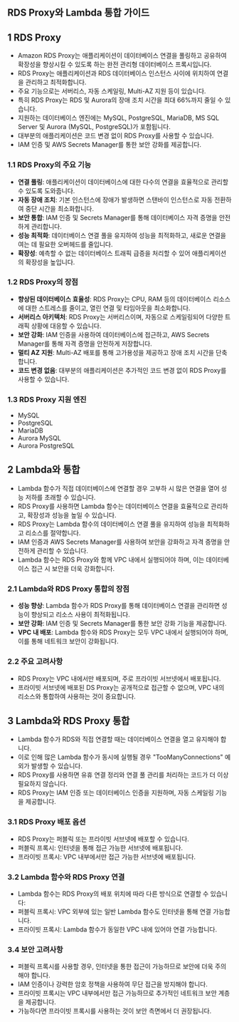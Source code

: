 ## RDS Proxy와 Lambda 통합 가이드

## 1 RDS Proxy

- Amazon RDS Proxy는 애플리케이션이 데이터베이스 연결을 풀링하고 공유하여 확장성을 향상시킬 수 있도록 하는 완전 관리형 데이터베이스 프록시입니다.
- RDS Proxy는 애플리케이션과 RDS 데이터베이스 인스턴스 사이에 위치하여 연결을 관리하고 최적화합니다.
- 주요 기능으로는 서버리스, 자동 스케일링, Multi-AZ 지원 등이 있습니다.
- 특히 RDS Proxy는 RDS 및 Aurora의 장애 조치 시간을 최대 66%까지 줄일 수 있습니다.
- 지원하는 데이터베이스 엔진에는 MySQL, PostgreSQL, MariaDB, MS SQL Server 및 Aurora (MySQL, PostgreSQL)가 포함됩니다.
- 대부분의 애플리케이션은 코드 변경 없이 RDS Proxy를 사용할 수 있습니다.
- IAM 인증 및 AWS Secrets Manager를 통한 보안 강화를 제공합니다.



### 1.1 RDS Proxy의 주요 기능

- **연결 풀링**: 애플리케이션이 데이터베이스에 대한 다수의 연결을 효율적으로 관리할 수 있도록 도와줍니다.
- **자동 장애 조치**: 기본 인스턴스에 장애가 발생하면 스탠바이 인스턴스로 자동 전환하여 중단 시간을 최소화합니다.
- **보안 통합**: IAM 인증 및 Secrets Manager를 통해 데이터베이스 자격 증명을 안전하게 관리합니다.
- **성능 최적화**: 데이터베이스 연결 풀을 유지하여 성능을 최적화하고, 새로운 연결을 여는 데 필요한 오버헤드를 줄입니다.
- **확장성**: 예측할 수 없는 데이터베이스 트래픽 급증을 처리할 수 있어 애플리케이션의 확장성을 높입니다.



### 1.2 RDS Proxy의 장점

- **향상된 데이터베이스 효율성**: RDS Proxy는 CPU, RAM 등의 데이터베이스 리소스에 대한 스트레스를 줄이고, 열린 연결 및 타임아웃을 최소화합니다.
- **서버리스 아키텍처**: RDS Proxy는 서버리스이며, 자동으로 스케일링되어 다양한 트래픽 상황에 대응할 수 있습니다.
- **보안 강화**: IAM 인증을 사용하여 데이터베이스에 접근하고, AWS Secrets Manager를 통해 자격 증명을 안전하게 저장합니다.
- **멀티 AZ 지원**: Multi-AZ 배포를 통해 고가용성을 제공하고 장애 조치 시간을 단축합니다.
- **코드 변경 없음**: 대부분의 애플리케이션은 추가적인 코드 변경 없이 RDS Proxy를 사용할 수 있습니다.



### 1.3 RDS Proxy 지원 엔진

- MySQL
- PostgreSQL
- MariaDB
- Aurora MySQL
- Aurora PostgreSQL



## 2 Lambda와 통합

- Lambda 함수가 직접 데이터베이스에 연결할 경우 고부하 시 많은 연결을 열어 성능 저하를 초래할 수 있습니다.
- RDS Proxy를 사용하면 Lambda 함수는 데이터베이스 연결을 효율적으로 관리하고, 확장성과 성능을 높일 수 있습니다.
- RDS Proxy는 Lambda 함수의 데이터베이스 연결 풀을 유지하여 성능을 최적화하고 리소스를 절약합니다.
- IAM 인증과 AWS Secrets Manager를 사용하여 보안을 강화하고 자격 증명을 안전하게 관리할 수 있습니다.
- Lambda 함수는 RDS Proxy와 함께 VPC 내에서 실행되어야 하며, 이는 데이터베이스 접근 시 보안을 더욱 강화합니다.



### 2.1 Lambda와 RDS Proxy 통합의 장점

- **성능 향상**: Lambda 함수가 RDS Proxy를 통해 데이터베이스 연결을 관리하면 성능이 향상되고 리소스 사용이 최적화됩니다.
- **보안 강화**: IAM 인증 및 Secrets Manager를 통한 보안 강화 기능을 제공합니다.
- **VPC 내 배포**: Lambda 함수와 RDS Proxy는 모두 VPC 내에서 실행되어야 하며, 이를 통해 네트워크 보안이 강화됩니다.



### 2.2 주요 고려사항

- RDS Proxy는 VPC 내에서만 배포되며, 주로 프라이빗 서브넷에서 배포됩니다.
- 프라이빗 서브넷에 배포된 DS Proxy는 공개적으로 접근할 수 없으며, VPC 내의 리소스와 통합하여 사용하는 것이 중요합니다.



## 3 Lambda와 RDS Proxy 통합

- Lambda 함수가 RDS와 직접 연결할 때는 데이터베이스 연결을 열고 유지해야 합니다.
- 이로 인해 많은 Lambda 함수가 동시에 실행될 경우 "TooManyConnections" 예외가 발생할 수 있습니다.
- RDS Proxy를 사용하면 유휴 연결 정리와 연결 풀 관리를 처리하는 코드가 더 이상 필요하지 않습니다.
- RDS Proxy는 IAM 인증 또는 데이터베이스 인증을 지원하며, 자동 스케일링 기능을 제공합니다.



### 3.1 RDS Proxy 배포 옵션

- RDS Proxy는 퍼블릭 또는 프라이빗 서브넷에 배포할 수 있습니다.
- 퍼블릭 프록시: 인터넷을 통해 접근 가능한 서브넷에 배포됩니다.
- 프라이빗 프록시: VPC 내부에서만 접근 가능한 서브넷에 배포됩니다.



### 3.2 Lambda 함수와 RDS Proxy 연결

- Lambda 함수는 RDS Proxy의 배포 위치에 따라 다른 방식으로 연결할 수 있습니다:
- 퍼블릭 프록시: VPC 외부에 있는 일반 Lambda 함수도 인터넷을 통해 연결 가능합니다.
- 프라이빗 프록시: Lambda 함수가 동일한 VPC 내에 있어야 연결 가능합니다.



### 3.4 보안 고려사항

- 퍼블릭 프록시를 사용할 경우, 인터넷을 통한 접근이 가능하므로 보안에 더욱 주의해야 합니다.
- IAM 인증이나 강력한 암호 정책을 사용하여 무단 접근을 방지해야 합니다.
- 프라이빗 프록시는 VPC 내부에서만 접근 가능하므로 추가적인 네트워크 보안 계층을 제공합니다.
- 가능하다면 프라이빗 프록시를 사용하는 것이 보안 측면에서 더 권장됩니다.